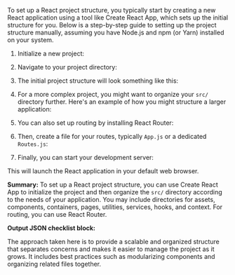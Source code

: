 To set up a React project structure, you typically start by creating a new React application using a tool like Create React App, which sets up the initial structure for you. Below is a step-by-step guide to setting up the project structure manually, assuming you have Node.js and npm (or Yarn) installed on your system.

1. Initialize a new project:

2. Navigate to your project directory:

3. The initial project structure will look something like this:

4. For a more complex project, you might want to organize your `src/` directory further. Here's an example of how you might structure a larger application:

5. You can also set up routing by installing React Router:

6. Then, create a file for your routes, typically `App.js` or a dedicated `Routes.js`:

7. Finally, you can start your development server:

This will launch the React application in your default web browser.

**Summary:**
To set up a React project structure, you can use Create React App to initialize the project and then organize the `src/` directory according to the needs of your application. You may include directories for assets, components, containers, pages, utilities, services, hooks, and context. For routing, you can use React Router.

**Output JSON checklist block:**

The approach taken here is to provide a scalable and organized structure that separates concerns and makes it easier to manage the project as it grows. It includes best practices such as modularizing components and organizing related files together.